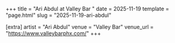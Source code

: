 +++
title = "Ari Abdul at Valley Bar "
date = 2025-11-19
template = "page.html"
slug = "2025-11-19-ari-abdul"

[extra]
artist = "Ari Abdul"
venue = "Valley Bar"
venue_url = "https://www.valleybarphx.com/"
+++
